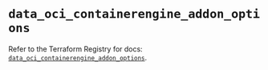 # `data_oci_containerengine_addon_options`

Refer to the Terraform Registry for docs: [`data_oci_containerengine_addon_options`](https://registry.terraform.io/providers/oracle/oci/6.37.0/docs/data-sources/containerengine_addon_options).
